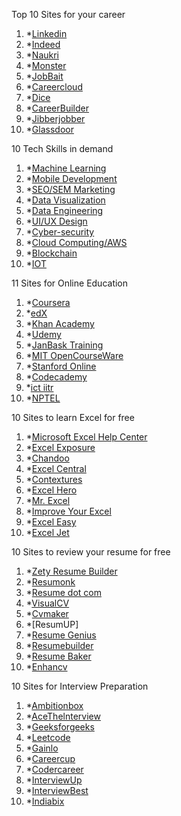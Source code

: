 Top 10 Sites for your career
1. *[Linkedin](https://www.linkedin.com)
2. *[Indeed](https://www.indeed.com/)
3. *[Naukri](https://www.naukri.com/)
4. *[Monster](https://www.monsterindia.com/)
5. *[JobBait](https://www.bayt.com/en/india/)
6. *[Careercloud](https://www.careercloud.com/)
7. *[Dice](https://www.careercloud.com/)
8. *[CareerBuilder](https://www.careerbuilder.com/)
9. *[Jibberjobber](https://www.jibberjobber.com/login.php)
10. *[Glassdoor](https://www.glassdoor.co.in/index.htm)

10 Tech Skills in demand

1. *[Machine Learning](https://www.janbasktraining.com/machine-learning)
2. *[Mobile Development](https://en.wikipedia.org/wiki/Mobile_app_development)
3. *[SEO/SEM Marketing](https://searchengineland.com/guide/what-is-seo)
4. *[Data Visualization](https://www.kaggle.com/learn/data-visualization)
5. *[Data Engineering](https://towardsdatascience.com/who-is-a-data-engineer-how-to-become-a-data-engineer-1167ddc12811)
6. *[UI/UX Design](https://www.coursera.org/specializations/ui-ux-design)
7. *[Cyber-security](https://www.janbasktraining.com/blog/cissp-certification/)
8. *[Cloud Computing/AWS](https://www.janbasktraining.com/aws-training)
9. *[Blockchain](https://www.janbasktraining.com/blog/blockchain-tutorial/)
10. *[IOT](https://builtin.com/internet-things)

11 Sites for  Online Education

1. *[Coursera](https://www.coursera.org/)
2. *[edX](https://www.edx.org/)
3. *[Khan Academy](https://www.khanacademy.org/)
4. *[Udemy](https://www.udemy.com/)
5. *[JanBask Training](https://www.janbasktraining.com/)
6. *[MIT OpenCourseWare](https://ocw.mit.edu/index.htm)
7. *[Stanford Online](https://online.stanford.edu/)
8. *[Codecademy](https://www.codecademy.com/)
9. *[ict iitr](http://eict.iitr.ac.in/)
10. *[NPTEL](https://nptel.ac.in/)

10 Sites to learn Excel for free

1. *[Microsoft Excel Help Center](https://www.inc.com/larry-kim/11-places-to-learn-microsoft-excel-for-free-that-w.html)
2. *[Excel Exposure](https://excelexposure.com/)
3. *[Chandoo](https://chandoo.org/)
4. *[Excel Central](http://xl-central.com/)
5. *[Contextures](https://www.contextures.com/)
6. *[Excel Hero](http://www.excelhero.com/)
7. *[Mr. Excel](https://www.mrexcel.com/)
8. *[Improve Your Excel](http://www.improveyourexcel.com/)
9. *[Excel Easy](https://www.excel-easy.com/)
10. *[Excel Jet](https://exceljet.net/)

10 Sites to review your resume for free

1. *[Zety Resume Builder](https://zety.com/)
2. *[Resumonk](https://www.resumonk.com/)
3. *[Resume dot com](https://www.resume.com/)
4. *[VisualCV](https://www.visualcv.com/)
5. *[Cvmaker](https://cvmkr.com/)
6. *[ResumUP]
7. *[Resume Genius](https://resumegenius.com/)
8. *[Resumebuilder](https://www.gotresumebuilder.com/)
9. *[Resume Baker](http://www.resumebaker.com/)
10. *[Enhancv](https://enhancv.com/)

10 Sites for Interview Preparation

1. *[Ambitionbox](https://www.ambitionbox.com/)
2. *[AceThelnterview](https://www.forbes.com/sites/jacquelynsmith/2013/01/11/how-to-ace-the-50-most-common-interview-questions/#111982904624)
3. *[Geeksforgeeks](https://www.geeksforgeeks.org/)
4. *[Leetcode](https://leetcode.com/)
5. *[Gainlo](http://www.gainlo.co/#!/)
6. *[Careercup](https://www.careercup.com/)
7. *[Codercareer](https://codecareeracademy.com/)
8. *[InterviewUp](https://www.interviewbit.com/)
9. *[InterviewBest](https://www.thebalancecareers.com/top-interview-questions-and-best-answers-2061225)
10. *[Indiabix](https://www.indiabix.com/)
